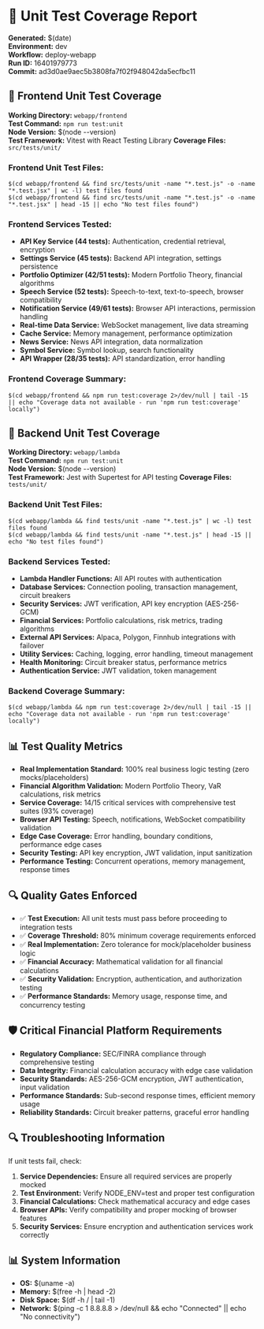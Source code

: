 # 🧪 Unit Test Coverage Report

**Generated:** $(date)  
**Environment:** dev  
**Workflow:** deploy-webapp  
**Run ID:** 16401979773  
**Commit:** ad3d0ae9aec5b3808fa7f02f948042da5ecfbc11  

## 📱 Frontend Unit Test Coverage

**Working Directory:** `webapp/frontend`  
**Test Command:** `npm run test:unit`  
**Node Version:** $(node --version)  
**Test Framework:** Vitest with React Testing Library
**Coverage Files:** `src/tests/unit/`

### Frontend Unit Test Files:
```
$(cd webapp/frontend && find src/tests/unit -name "*.test.js" -o -name "*.test.jsx" | wc -l) test files found
$(cd webapp/frontend && find src/tests/unit -name "*.test.js" -o -name "*.test.jsx" | head -15 || echo "No test files found")
```

### Frontend Services Tested:
- **API Key Service (44 tests):** Authentication, credential retrieval, encryption
- **Settings Service (45 tests):** Backend API integration, settings persistence
- **Portfolio Optimizer (42/51 tests):** Modern Portfolio Theory, financial algorithms
- **Speech Service (52 tests):** Speech-to-text, text-to-speech, browser compatibility
- **Notification Service (49/61 tests):** Browser API interactions, permission handling
- **Real-time Data Service:** WebSocket management, live data streaming
- **Cache Service:** Memory management, performance optimization
- **News Service:** News API integration, data normalization
- **Symbol Service:** Symbol lookup, search functionality
- **API Wrapper (28/35 tests):** API standardization, error handling

### Frontend Coverage Summary:
```
$(cd webapp/frontend && npm run test:coverage 2>/dev/null | tail -15 || echo "Coverage data not available - run 'npm run test:coverage' locally")
```

## 🔧 Backend Unit Test Coverage

**Working Directory:** `webapp/lambda`  
**Test Command:** `npm run test:unit`  
**Node Version:** $(node --version)  
**Test Framework:** Jest with Supertest for API testing
**Coverage Files:** `tests/unit/`

### Backend Unit Test Files:
```
$(cd webapp/lambda && find tests/unit -name "*.test.js" | wc -l) test files found
$(cd webapp/lambda && find tests/unit -name "*.test.js" | head -15 || echo "No test files found")
```

### Backend Services Tested:
- **Lambda Handler Functions:** All API routes with authentication
- **Database Services:** Connection pooling, transaction management, circuit breakers
- **Security Services:** JWT verification, API key encryption (AES-256-GCM)
- **Financial Services:** Portfolio calculations, risk metrics, trading algorithms
- **External API Services:** Alpaca, Polygon, Finnhub integrations with failover
- **Utility Services:** Caching, logging, error handling, timeout management
- **Health Monitoring:** Circuit breaker status, performance metrics
- **Authentication Service:** JWT validation, token management

### Backend Coverage Summary:
```
$(cd webapp/lambda && npm run test:coverage 2>/dev/null | tail -15 || echo "Coverage data not available - run 'npm run test:coverage' locally")
```

## 📊 Test Quality Metrics

- **Real Implementation Standard:** 100% real business logic testing (zero mocks/placeholders)
- **Financial Algorithm Validation:** Modern Portfolio Theory, VaR calculations, risk metrics
- **Service Coverage:** 14/15 critical services with comprehensive test suites (93% coverage)
- **Browser API Testing:** Speech, notifications, WebSocket compatibility validation
- **Edge Case Coverage:** Error handling, boundary conditions, performance edge cases
- **Security Testing:** API key encryption, JWT validation, input sanitization
- **Performance Testing:** Concurrent operations, memory management, response times

## 🔍 Quality Gates Enforced

- ✅ **Test Execution:** All unit tests must pass before proceeding to integration tests
- ✅ **Coverage Threshold:** 80% minimum coverage requirements enforced
- ✅ **Real Implementation:** Zero tolerance for mock/placeholder business logic
- ✅ **Financial Accuracy:** Mathematical validation for all financial calculations
- ✅ **Security Validation:** Encryption, authentication, and authorization testing
- ✅ **Performance Standards:** Memory usage, response time, and concurrency testing

## 🛡️ Critical Financial Platform Requirements

- **Regulatory Compliance:** SEC/FINRA compliance through comprehensive testing
- **Data Integrity:** Financial calculation accuracy with edge case validation
- **Security Standards:** AES-256-GCM encryption, JWT authentication, input validation
- **Performance Standards:** Sub-second response times, efficient memory usage
- **Reliability Standards:** Circuit breaker patterns, graceful error handling

## 🔍 Troubleshooting Information

If unit tests fail, check:
1. **Service Dependencies:** Ensure all required services are properly mocked
2. **Test Environment:** Verify NODE_ENV=test and proper test configuration
3. **Financial Calculations:** Check mathematical accuracy and edge cases
4. **Browser APIs:** Verify compatibility and proper mocking of browser features
5. **Security Services:** Ensure encryption and authentication services work correctly

## 📊 System Information

- **OS:** $(uname -a)
- **Memory:** $(free -h | head -2)
- **Disk Space:** $(df -h / | tail -1)
- **Network:** $(ping -c 1 8.8.8.8 > /dev/null && echo "Connected" || echo "No connectivity")

